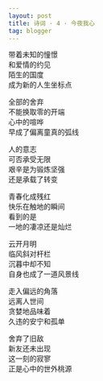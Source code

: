 ```yaml
---
layout: post
title: 诗词 · 4 · 今夜我心
tag: blogger
---
```


带着未知的憧憬<br />
和爱情的约见<br />
陌生的国度<br />
成为新的人生坐标点

全部的舍弃<br />
不能换取零的开端<br />
心中的喧哗<br />
早成了偏离童真的弧线

人的意志<br />
可否承受无限<br />
艰辛是为锻炼坚强<br />
还是承载了转变
 
青春化成残红<br />
快乐在触地的瞬间<br />
看到的是<br />
一地的凄凉还是灿烂

云开月明<br />
临风斜对杆栏<br />
沉暮中却不知<br />
自身也成了一道风景线
 
走入偏远的角落<br />
远离人世间<br />
贪婪地品味着<br />
久违的安宁和孤单

舍弃了旧敌<br />
新友还未出现<br />
这一刻的寂寥<br />
正是心中的世外桃源